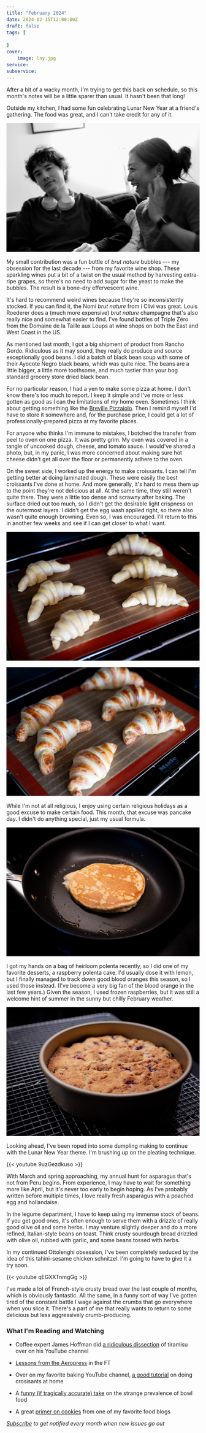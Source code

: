 ```yaml
---
title: "February 2024"
date: 2024-02-15T12:00:00Z
draft: false
tags: [
    
]
cover:
    image: lny.jpg
service: 
subservice: 
---
```


After a bit of a wacky month, I'm trying to get this back on schedule, so this month's notes will be a little sparer than usual. It hasn't been that long!

Outside my kitchen, I had some fun celebrating Lunar New Year at a friend's gathering. The food was great, and I can't take credit for any of it.

![Lunar New Year people](bw.jpg)

My small contribution was a fun bottle of _brut nature_ bubbles --- my obsession for the last decade --- from my favorite wine shop. These sparkling wines put a bit of a twist on the usual method by harvesting extra-ripe grapes, so there's no need to add sugar for the yeast to make the bubbles. The result is a bone-dry effervescent wine.

It's hard to recommend weird wines because they're so inconsistently stocked. If you can find it, the Nomi _brut nature_ from i Clivi was great. Louis Roederer does a (much more expensive) _brut nature_ champagne that's also really nice and somewhat easier to find. I've found bottles of Triple Zéro from the Domaine de la Taille aux Loups at wine shops on both the East and West Coast in the US.

As mentioned last month, I got a big shipment of product from Rancho Gordo. Ridiculous as it may sound, they really do produce and source exceptionally good beans. I did a batch of black bean soup with some of their Ayocote Negro black beans, which was quite nice. The beans are a little bigger, a little more toothsome, and much tastier than your bog standard grocery store dried black bean.

For no particular reason, I had a yen to make some pizza at home. I don't know there's too much to report. I keep it simple and I've more or less gotten as good as I can the limitations of my home oven. Sometimes I think about getting something like the [Breville Pizzaiolo](https://www.breville.com/us/en/products/pizzaovens/bpz820.html?sku=BPZ820BSS1BUC1). Then I remind myself I'd have to store it somewhere and, for the purchase price, I could get a lot of professionally-prepared pizza at my favorite places.

For anyone who thinks I'm immune to mistakes, I botched the transfer from peel to oven on one pizza. It was pretty grim. My oven was covered in a tangle of uncooked dough, cheese, and tomato sauce. I would've shared a photo, but, in my panic, I was more concerned about making sure hot cheese didn't get all over the floor or permanently adhere to the oven.

On the sweet side, I worked up the energy to make croissants. I can tell I'm getting better at doing laminated dough. These were easily the best croissants I've done at home. And more generally, it's hard to mess them up to the point they're not delicious at all. At the same time, they still weren't quite there. They were a little too dense and scrawny after baking. The surface dried out too much, so I didn't get the desirable light crispness on the outermost layers. I didn't get the egg wash applied right, so there also wasn't quite enough browning. Even so, I was encouraged. I'll return to this in another few weeks and see if I can get closer to what I want.

![Croissants ready to shape](croissants.jpg)

![Croissants after baking](croissants-baked.jpg)

While I'm not at all religious, I enjoy using certain religious holidays as a good excuse to make certain food. This month, that excuse was pancake day. I didn't do anything special, just my usual formula.

![Pancake cooking](pancake.jpg)

I got my hands on a bag of heirloom polenta recently, so I did one of my favorite desserts, a raspberry polenta cake. I'd usually dose it with lemon, but I finally managed to track down good blood oranges this season, so I used those instead. (I've become a very big fan of the blood orange in the last few years.) Given the season, I used frozen raspberries, but it was still a welcome hint of summer in the sunny but chilly February weather.

![Polenta cake](polenta.jpg)

Looking ahead, I've been roped into some dumpling making to continue with the Lunar New Year theme. I'm brushing up on the pleating technique.

{{< youtube 9uzGezdkuso >}}

With March and spring approaching, my annual hunt for asparagus that's not from Peru begins. From experience, I may have to wait for something more like April, but it's never too early to begin hoping. As I've probably written before multiple times, I love really fresh asparagus with a poached egg and hollandaise.

In the legume department, I have to keep using my immense stock of beans. If you get good ones, it's often enough to serve them with a drizzle of really good olive oil and some herbs. I may venture slightly deeper and do a more refined, Italian-style beans on toast. Think crusty sourdough bread drizzled with olive oil, rubbed with garlic, and some beans tossed with herbs.

In my continued Ottolenghi obsession, I've been completely seduced by the idea of this tahini-sesame chicken schnitzel. I'm going to have to give it a try soon.

{{< youtube qEGXXTnmgGg >}}

I've made a lot of French-style crusty bread over the last couple of months, which is obviously fantastic. All the same, in a funny sort of way I've gotten tired of the constant battle I wage against the crumbs that go everywhere when you slice it. There's a part of me that really wants to return to some delicious but less aggressively crumb-producing.

### What I'm Reading and Watching

* Coffee expert James Hoffman did [a ridiculous dissection](https://www.youtube.com/watch?v=C1jADbqJjFo) of tiramisu over on his YouTube channel

* [Lessons from the Aeropress](https://www.ft.com/content/734e4a05-db37-4af9-9a8d-72c4b613c5c6) in the FT

* Over on my favorite baking YouTube channel, [a good tutorial](https://youtu.be/G5ScLaxpjII) on doing crosisants at home

* A [funny (if tragically accurate) take](https://www.theguardian.com/commentisfree/2024/feb/12/food-should-be-tasty-and-it-doesnt-have-to-come-in-a-bowl-could-someone-tell-my-lovely-american-hosts) on the strange prevalence of bowl food

* A great [primer on cookies](https://jepensedoncjecuis.com/2024/02/la-meilleure-recette-de-cookies-la-votre.html) from one of my favorite food blogs


_[Subscribe](https://landing.mailerlite.com/webforms/landing/k5w5z0) to get notified every month when new issues go out_
